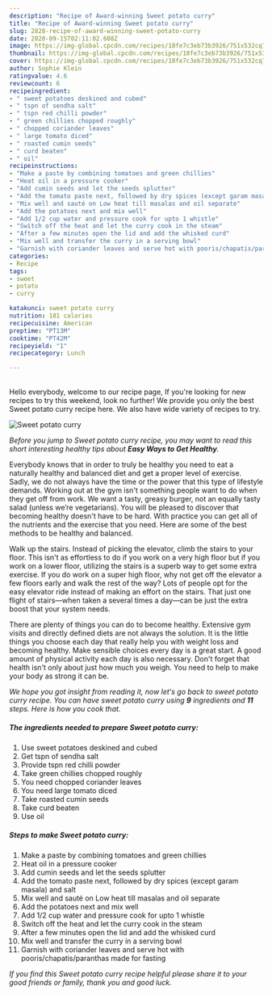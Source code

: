 ```yaml
---
description: "Recipe of Award-winning Sweet potato curry"
title: "Recipe of Award-winning Sweet potato curry"
slug: 2828-recipe-of-award-winning-sweet-potato-curry
date: 2020-09-15T02:11:02.608Z
image: https://img-global.cpcdn.com/recipes/18fe7c3eb73b3926/751x532cq70/sweet-potato-curry-recipe-main-photo.jpg
thumbnail: https://img-global.cpcdn.com/recipes/18fe7c3eb73b3926/751x532cq70/sweet-potato-curry-recipe-main-photo.jpg
cover: https://img-global.cpcdn.com/recipes/18fe7c3eb73b3926/751x532cq70/sweet-potato-curry-recipe-main-photo.jpg
author: Sophie Klein
ratingvalue: 4.6
reviewcount: 6
recipeingredient:
- " sweet potatoes deskined and cubed"
- " tspn of sendha salt"
- " tspn red chilli powder"
- " green chillies chopped roughly"
- " chopped coriander leaves"
- " large tomato diced"
- " roasted cumin seeds"
- " curd beaten"
- " oil"
recipeinstructions:
- "Make a paste by combining tomatoes and green chillies"
- "Heat oil in a pressure cooker"
- "Add cumin seeds and let the seeds splutter"
- "Add the tomato paste next, followed by dry spices (except garam masala) and salt"
- "Mix well and sauté on Low heat till masalas and oil separate"
- "Add the potatoes next and mix well"
- "Add 1/2 cup water and pressure cook for upto 1 whistle"
- "Switch off the heat and let the curry cook in the steam"
- "After a few minutes open the lid and add the whisked curd"
- "Mix well and transfer the curry in a serving bowl"
- "Garnish with coriander leaves and serve hot with pooris/chapatis/paranthas made for fasting"
categories:
- Recipe
tags:
- sweet
- potato
- curry

katakunci: sweet potato curry 
nutrition: 181 calories
recipecuisine: American
preptime: "PT13M"
cooktime: "PT42M"
recipeyield: "1"
recipecategory: Lunch

---
```

<br>
Hello everybody, welcome to our recipe page, If you're looking for new recipes to try this weekend, look no further! We provide you only the best Sweet potato curry recipe here. We also have wide variety of recipes to try.
<br>


![Sweet potato curry](https://img-global.cpcdn.com/recipes/18fe7c3eb73b3926/751x532cq70/sweet-potato-curry-recipe-main-photo.jpg)

<i>Before you jump to Sweet potato curry recipe, you may want to read this short interesting healthy tips about <strong>Easy Ways to Get Healthy</strong>.</i>

Everybody knows that in order to truly be healthy you need to eat a naturally healthy and balanced diet and get a proper level of exercise. Sadly, we do not always have the time or the power that this type of lifestyle demands. Working out at the gym isn't something people want to do when they get off from work. We want a tasty, greasy burger, not an equally tasty salad (unless we’re vegetarians). You will be pleased to discover that becoming healthy doesn't have to be hard. With practice you can get all of the nutrients and the exercise that you need. Here are some of the best methods to be healthy and balanced.

Walk up the stairs. Instead of picking the elevator, climb the stairs to your floor. This isn't as effortless to do if you work on a very high floor but if you work on a lower floor, utilizing the stairs is a superb way to get some extra exercise. If you do work on a super high floor, why not get off the elevator a few floors early and walk the rest of the way? Lots of people opt for the easy elevator ride instead of making an effort on the stairs. That just one flight of stairs—when taken a several times a day—can be just the extra boost that your system needs. 

There are plenty of things you can do to become healthy. Extensive gym visits and directly defined diets are not always the solution. It is the little things you choose each day that really help you with weight loss and becoming healthy. Make sensible choices every day is a great start. A good amount of physical activity each day is also necessary. Don't forget that health isn't only about just how much you weigh. You need to help to make your body as strong it can be. 


<i>We hope you got insight from reading it, now let's go back to sweet potato curry recipe. You can have sweet potato curry using <strong>9</strong> ingredients and <strong>11</strong> steps. Here is how you cook that.
</i>

##### The ingredients needed to prepare Sweet potato curry:

1. Use  sweet potatoes deskined and cubed
1. Get  tspn of sendha salt
1. Provide  tspn red chilli powder
1. Take  green chillies chopped roughly
1. You need  chopped coriander leaves
1. You need  large tomato diced
1. Take  roasted cumin seeds
1. Take  curd beaten
1. Use  oil


##### Steps to make Sweet potato curry:

1. Make a paste by combining tomatoes and green chillies
1. Heat oil in a pressure cooker
1. Add cumin seeds and let the seeds splutter
1. Add the tomato paste next, followed by dry spices (except garam masala) and salt
1. Mix well and sauté on Low heat till masalas and oil separate
1. Add the potatoes next and mix well
1. Add 1/2 cup water and pressure cook for upto 1 whistle
1. Switch off the heat and let the curry cook in the steam
1. After a few minutes open the lid and add the whisked curd
1. Mix well and transfer the curry in a serving bowl
1. Garnish with coriander leaves and serve hot with pooris/chapatis/paranthas made for fasting


<i>If you find this Sweet potato curry recipe helpful please share it to your good friends or family, thank you and good luck.</i>
